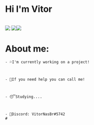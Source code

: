 # Hi I'm Vitor
<br/>
<img src="https://discord.c99.nl/widget/theme-3/396468587398823938.png"> 

<img src="https://github-readme-stats.vercel.app/api?username=VitorNasBr&show_icons=true&theme=dark" margin-left="100px">




<img class="top-langs" src="https://github-readme-stats.vercel.app/api/top-langs/?username=VitorNasBr&langs_count=8&theme=dark">


# About me:

```
- 💦I'm currently working on a project!
 


- 👊If you need help you can call me!
 


- 😴Studying....



- 🧾Discord: VitorNasBr#5742
#
```
<br/>

<style>
   .top-langs{
    position: absolute;
   }
</style>






